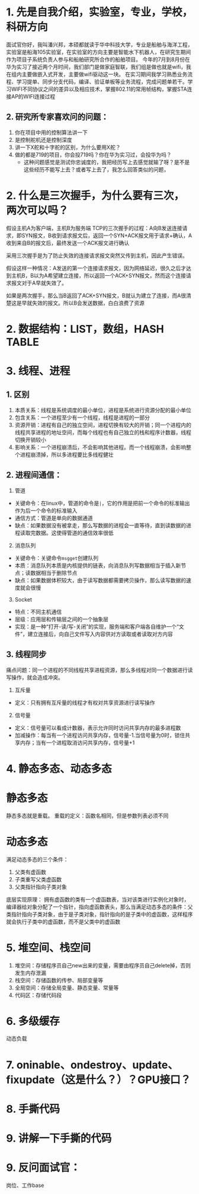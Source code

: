 # 1. 先是自我介绍，实验室，专业，学校，科研方向
面试官你好，我叫潘兴邦，本硕都就读于华中科技大学，专业是船舶与海洋工程，实验室是船海105实验室，在实验室的方向主要是智能水下机器人，在研究生期间作为项目子系统负责人参与和船舶研究所合作的船舶项目。
今年的7月到8月份在华为实习了接近两个月时间，我们部门是做家庭智联，我们组是做也就是wifi，我在组内主要做嵌入式开发，主要做wifi驱动这一块。
在实习期间我学习熟悉业务流程、学习提单、同步分支代码，编译、验证单板等业务流程，完成问题单若干。学习WIFI不同协议之间的差异以及相应技术，掌握802.11的常用帧结构，掌握STA连接AP的WIFI连接过程

## 2. 研究所专家喜欢问的问题：
1. 你在项目中用的控制算法讲一下
2. 是控制舵机还是控制深度
3. 讲一下X舵和十字舵的区别，为什么要用X舵？
4. 做的都是719的项目，你会投719吗？你在华为实习过，会投华为吗？
   - 这种问题感觉是测试你忠诚度的，我把经历写上去感觉就输了呀？是不是这些经历不能写上去？或者写上去了，我怎么回答类似的问题，

# 2. 什么是三次握手，为什么要有三次，两次可以吗？
假设主机A为客户端，主机B为服务端
TCP的三次握手的过程：A向B发送连接请求，即SYN报文，B收到请求报文后，返回一个SYN+ACK报文用于请求+确认，A收到来自B的报文后，最终发送一个ACK报文进行确认

采用三次握手是为了防止失效的连接请求报文突然又传到主机，因此产生错误。

假设这样一种情况：A发送的第一个连接请求报文，因为网络延迟，很久之后才达到主机B，B以为A希望建立连接，所以返回一个ACK+SYN报文，然而这个连接请求报文对于A早就失效了。

如果是两次握手，那么当B返回了ACK+SYN报文，B就认为建立了连接，而A很清楚这是早就失效的报文。所以B会发送数据，白白浪费了资源

# 2. 数据结构：LIST，数组，HASH TABLE


# 3. 线程、进程
## 1. 区别
1. 本质关系：线程是系统调度的最小单位，进程是系统进行资源分配的最小单位
2. 包含关系：一个进程至少有一个线程，线程是进程的一部分
3. 资源开销：进程有自己的独立空间，进程切换有较大的开销；同一个进程内的线程共享进程的地址空间，而每个线程也有自己独立的栈和程序计数器，线程切换开销较小
4. 影响关系：一个进程崩溃后，不会影响其他进程。而一个线程崩溃，会影响整个进程崩溃掉，所以多进程要比多线程健壮

## 2. 进程间通信：
1. 管道
- 关键命令：在linux中，管道的命令是`|`，它的作用是把前一个命令的标准输出作为后一个命令的标准输入
- 通信方式：管道是单向的数据通道
- 缺点：如果数据没有被拿走，那么写数据的进程会一直等待，直到读数据的进程读取完数据。这使得管道的通信效率很低
2. 消息队列
- 关键命令：关键命令`msgget`创建队列
- 本质：消息队列本质是内核提供的链表，向消息队列写数据相当于插入新节点；读数据相当于删除节点
- 缺点：如果数据体积较大，由于读写数据都需要拷贝操作，那么读写数据的速度就会很慢
3. Socket
- 特点：不同主机通信
- 层级：应用层和传输层之间的一个抽象层
- 实现：是一种“打开-读/写-关闭”的实现，服务端和客户端各自维护一个“文件”，建立连接后，向自己文件写入内容供对方读取或者读取对方内容

## 3. 线程同步
痛点问题：同一个进程的不同线程共享进程资源，那么多线程对同一个数据进行读写操作，就会造成冲突。
1. 互斥量
- 定义：只有拥有互斥量的线程才有权对共享资源进行读写操作
2. 信号量
- 定义：信号量可以看成计数器，表示允许同时访问共享内存的最多进程数
- 加减操作：每当有一个进程访问共享内存，信号量-1.当信号量为0时，锁住共享内存；当有一个进程取消访问共享内存，信号量+1

# 4. 静态多态、动态多态
# 静态多态
静态多态就是重载。
重载的定义：函数名相同，但是参数列表必须不同
# 动态多态
满足动态多态的三个条件：
1. 父类有虚函数
2. 子类重写父类虚函数
3. 父类指针指向子类对象

底层实现原理：
拥有虚函数的类有一个虚函数表，当对该类进行实例化对象时，编译器给对象分配了一个指针，指向虚函数表头，那么当满足动态多态的条件：父类指针指向子类对象，由于是子类对象，指针指向的是子类中的虚函数，这样程序就会执行子类中的虚函数，而不是父类中的虚函数

# 5. 堆空间、栈空间
1. 堆空间：存储程序员自己new出来的变量，需要由程序员自己delete掉，否则发生内存泄漏
2. 栈空间：存储函数的传参、局部变量等
3. 全局空间：存储全局变量、静态变量、常量等
4. 代码区：存储代码段

# 6. 多级缓存
动态负载


# 7. oninable、ondestroy、update、fixupdate（这是什么？）？GPU接口？

# 8. 手撕代码

# 9. 讲解一下手撕的代码

# 9. 反问面试官：
岗位、工作base

